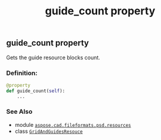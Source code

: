 ﻿---
title: guide_count property
second_title: Aspose.CAD for Python via .NET API References
description: 
type: docs
weight: 90
url: /python-net/aspose.cad.fileformats.psd.resources/gridandguidesresouce/guide_count/
is_root: false
---

## guide_count property


Gets the guide resource blocks count.
### Definition:
```python
@property
def guide_count(self):
    ...
```

### See Also
* module [`aspose.cad.fileformats.psd.resources`](../../)
* class [`GridAndGuidesResouce`](/cad/python-net/aspose.cad.fileformats.psd.resources/gridandguidesresouce)

